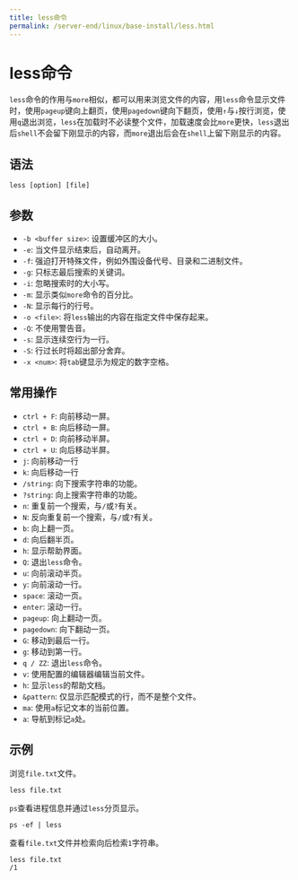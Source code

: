 ```yaml
---
title: less命令
permalink: /server-end/linux/base-install/less.html
---
```


# less命令

`less`命令的作用与`more`相似，都可以用来浏览文件的内容，用`less`命令显示文件时，使用`pageup`键向上翻页，使用`pagedown`键向下翻页，使用`↑`与`↓`按行浏览，使用`q`退出浏览，`less`在加载时不必读整个文件，加载速度会比`more`更快，`less`退出后`shell`不会留下刚显示的内容，而`more`退出后会在`shell`上留下刚显示的内容。

## 语法

```shell
less [option] [file]
```

## 参数

- `-b <buffer size>`: 设置缓冲区的大小。
- `-e`: 当文件显示结束后，自动离开。
- `-f`: 强迫打开特殊文件，例如外围设备代号、目录和二进制文件。
- `-g`: 只标志最后搜索的关键词。
- `-i`: 忽略搜索时的大小写。
- `-m`: 显示类似`more`命令的百分比。
- `-N`: 显示每行的行号。
- `-o <file>`: 将`less`输出的内容在指定文件中保存起来。
- `-Q`: 不使用警告音。
- `-s`: 显示连续空行为一行。
- `-S`: 行过长时将超出部分舍弃。
- `-x <num>`: 将`tab`键显示为规定的数字空格。

## 常用操作

- `ctrl + F`: 向前移动一屏。
- `ctrl + B`: 向后移动一屏。
- `ctrl + D`: 向前移动半屏。
- `ctrl + U`: 向后移动半屏。
- `j`: 向前移动一行
- `k`: 向后移动一行
- `/string`: 向下搜索字符串的功能。
- `?string`: 向上搜索字符串的功能。
- `n`: 重复前一个搜索，与`/`或`?`有关。
- `N`: 反向重复前一个搜索，与`/`或`?`有关。
- `b`: 向上翻一页。
- `d`: 向后翻半页。
- `h`: 显示帮助界面。
- `Q`: 退出`less`命令。
- `u`: 向前滚动半页。
- `y`: 向前滚动一行。
- `space`: 滚动一页。
- `enter`: 滚动一行。
- `pageup`: 向上翻动一页。
- `pagedown`: 向下翻动一页。
- `G`: 移动到最后一行。
- `g`: 移动到第一行。
- `q / ZZ`: 退出`less`命令。
- `v`: 使用配置的编辑器编辑当前文件。
- `h`: 显示`less`的帮助文档。
- `&pattern`: 仅显示匹配模式的行，而不是整个文件。
- `ma`: 使用`a`标记文本的当前位置。
- `a`: 导航到标记`a`处。

## 示例

浏览`file.txt`文件。

```shell
less file.txt
```

`ps`查看进程信息并通过`less`分页显示。

```shell
ps -ef | less
```

查看`file.txt`文件并检索向后检索`1`字符串。

```shell
less file.txt
/1
```

